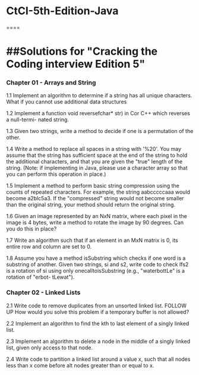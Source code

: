 # CtCI-5th-Edition-Java
====


##Solutions for "Cracking the Coding interview Edition 5"
=======

### Chapter 01 -  Arrays and String

1.1 Implement an algorithm to determine if a string has all unique characters. What if
you cannot use additional data structures

1.2 Implement a function void reversefchar* str) in Cor C++ which reverses a null-termi-
nated string.

1.3 Given two strings, write a method to decide if one is a permutation of the other.

1.4 Write a method to replace all spaces in a string with '%20'. You may assume that the
string has sufficient space at the end of the string to hold the additional characters,
and that you are given the "true" length of the string. (Note: if implementing in Java,
please use a character array so that you can perform this operation in place.)

1.5 Implement a method to perform basic string compression using the counts of
repeated characters. For example, the string aabcccccaaa would become
a2blc5a3. If the "compressed" string would not become smaller than the original
string, your method should return the original string.

1.6 Given an image represented by an NxN matrix, where each pixel in the image is 4
bytes, write a method to rotate the image by 90 degrees. Can you do this in place?

1.7 Write an algorithm such that if an element in an MxN matrix is 0, its entire row and
column are set to 0.

1.8 Assume you have a method isSubstring which checks if one word is a substring
of another. Given two strings, si and s2, write code to check Ifs2 is a rotation of si
using only onecalltoisSubstring (e.g., "waterbottLe" is a rotation of "erbot-
tLewat").

### Chapter 02 -  Linked Lists

2.1 Write code to remove duplicates from an unsorted linked list.
FOLLOW UP
How would you solve this problem if a temporary buffer is not allowed?

2.2 Implement an algorithm to find the kth to last element of a singly linked list.

2.3 Implement an algorithm to delete a node in the middle of a singly linked list, given
only access to that node.

2.4 Write code to partition a linked list around a value x, such that all nodes less than x
come before alt nodes greater than or equal to x.










